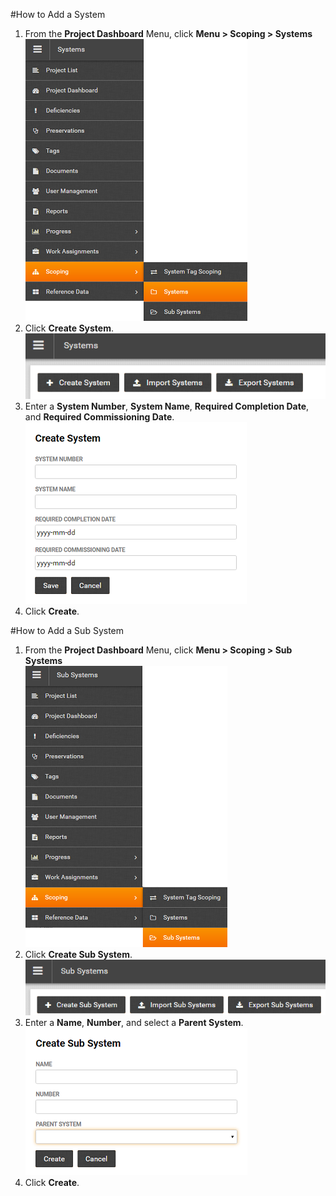 #How to Add a System 

1. From the **Project Dashboard** Menu, click **Menu > Scoping > Systems**  
![Menu > Scoping > Systems](images\MSystem.PNG)  
1. Click **Create System**.  
![Create System](images\CreateSystem.png)
1. Enter a **System Number**, **System Name**, **Required Completion Date**, and **Required Commissioning Date**.  
![Create System Form](images\CreateSystemDetail.png) 
1. Click **Create**.

#How to Add a Sub System 

1. From the **Project Dashboard** Menu, click **Menu > Scoping > Sub Systems**  
![Menu > Scoping > Sub Systems](images\MSubSystem.PNG)  
1. Click **Create Sub System**.  
![Create Sub System](images\CreateSubSystem.png)
1. Enter a **Name**, **Number**, and select a **Parent System**.  
![Create Sub System Form](images\CreatesubSystemDetail.png) 
1. Click **Create**.